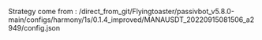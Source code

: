 Strategy come from : /direct_from_git/Flyingtoaster/passivbot_v5.8.0-main/configs/harmony/1s/0.1.4_improved/MANAUSDT_20220915081506_a2949/config.json